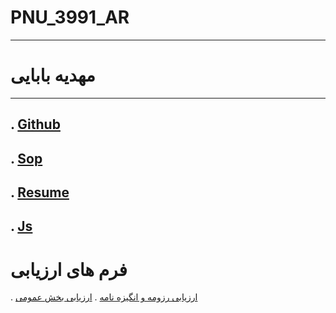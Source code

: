 # PNU_3991_AR
--------
# مهدیه بابایی 
---
. [Github](https://github.com/mahdieh-babaee)
---
. [Sop](https://mahdieh-babaee.github.io/SOP/)
---
. [Resume](https://mahdieh-babaee.github.io/Resume/)
---
. [Js](https://github.com/mahdieh-babaee/JS/blob/main/download.pdf)
---
# فرم های ارزیابی
. [ارزیابی رزومه و انگیزه نامه](https://github.com/mahdieh-babaee/PNU_3991_AR/blob/main/_General/MB_CV_CheckList_AR_3991.pdf)
 . [ارزیابی بخش عمومی](https://github.com/mahdieh-babaee/PNU_3991_AR/blob/main/_General/MB_GeneralSection_CheckList_AR_3991.pdf)
